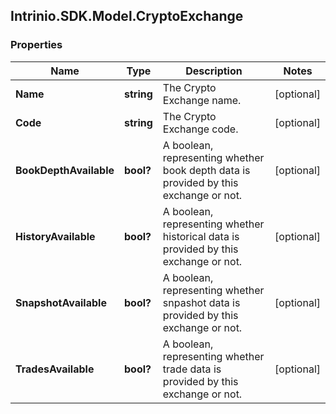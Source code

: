 ## Intrinio.SDK.Model.CryptoExchange
### Properties

Name | Type | Description | Notes
------------ | ------------- | ------------- | -------------
**Name** | **string** | The Crypto Exchange name. | [optional] 
**Code** | **string** | The Crypto Exchange code. | [optional] 
**BookDepthAvailable** | **bool?** | A boolean, representing whether book depth data is provided by this exchange or not. | [optional] 
**HistoryAvailable** | **bool?** | A boolean, representing whether historical data is provided by this exchange or not. | [optional] 
**SnapshotAvailable** | **bool?** | A boolean, representing whether snpashot data is provided by this exchange or not. | [optional] 
**TradesAvailable** | **bool?** | A boolean, representing whether trade data is provided by this exchange or not. | [optional] 

